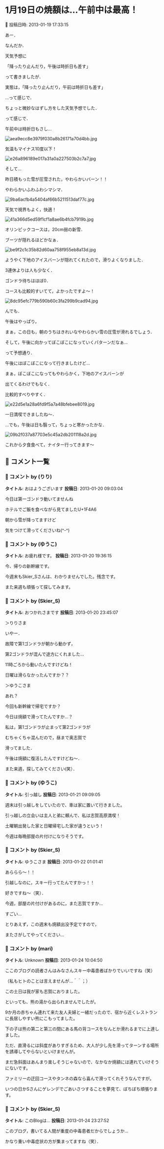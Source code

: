 # 1月19日の焼額は…午前中は最高！

📅 投稿日時: 2013-01-19 17:33:15

あー．


なんだか．


天気予想に


「降ったり止んだり，午後は時折日も差す」


って書きましたが．





実態は，「降ったり止んだり，午前は時折日も差す」


…って感じで．


ちょっと微妙なはずし方をした天気予想でした．





って感じで．


午前中は時折日もさし…




![aea9ecc8e3979f030a8b26171a70d4bb.jpg](images/aea9ecc8e3979f030a8b26171a70d4bb.jpg)




気温もマイナス10度以下！




![e26a896189e017a31a0a227503b2c7a7.jpg](images/e26a896189e017a31a0a227503b2c7a7.jpg)







そして…


昨日積もった雪が圧雪された，やわらかいバーン！！


やわらかいふわふわシマシマ．




![9ba6acfb4a5404af66b5211513daf77c.jpg](images/9ba6acfb4a5404af66b5211513daf77c.jpg)




天気で視界もよく，快適！




![41a366d5ed59f1cf1a8ae6b4fcb7919b.jpg](images/41a366d5ed59f1cf1a8ae6b4fcb7919b.jpg)







オリンピックコースは，20cm弱の新雪．


ブーツが隠れるほどかなぁ．




![be9f2c1c35b82d60aa758f955eb8a13d.jpg](images/be9f2c1c35b82d60aa758f955eb8a13d.jpg)




ようやく下地のアイスバーンが隠れてくれたので，滑りよくなりました．





3連休よりは人も少なく．


ゴンドラ待ちはほぼ0．


コースも比較的すいてて，よかったですよ～！




![8dc95efc779b590b60c3fa299b9cad94.jpg](images/8dc95efc779b590b60c3fa299b9cad94.jpg)







んでも．


午後はやっぱり，


まぁ，この日も，朝のうちはきれいなやわらかい雪の圧雪が滑れるでしょう．


そして，午後に向かってぼこぼこになっていくパターンだなぁ…


って予想通り．


午後にはぼこぼこになって行きましたけど…


まぁ，ぼこぼこになってもやわらかく，下地のアイスバーンが


出てくるわけでもなく．


比較的すべりやすく．




![e22d5e1a28a6fd9f5a7a48bfebee8019.jpg](images/e22d5e1a28a6fd9f5a7a48bfebee8019.jpg)







一日満喫できましたね～．


…でも，午後は日も翳って，ちょっと寒かったかな．




![09b2f037a87703e5c45a2db201118a2d.jpg](images/09b2f037a87703e5c45a2db201118a2d.jpg)







これから夕食食べて，ナイター行ってきます～

## 💬 コメント一覧

### 💬 コメント by (りり)
**タイトル**: おはようございます
**投稿日**: 2013-01-20 09:03:04

今日は第一ゴンドラ動いてませんね

ホテルでご飯を食べながら見てましたU+1F4A6



朝から雪が降ってますけど

気をつけて滑ってくださいね(^-^)

### 💬 コメント by (ゆうこ)
**タイトル**: お疲れ様です。
**投稿日**: 2013-01-20 19:36:15

今、帰りの新幹線です。



今週末もSkier_Sさんは、わかりませんでした。残念です。

また来週も頑張って探してみます。

### 💬 コメント by (Skier_S)
**タイトル**: おつかれさまです
**投稿日**: 2013-01-20 23:45:07

＞りりさま

いやー．

故障で第1ゴンドラが朝から動かず，

第2ゴンドラが混んで途方にくれました…

11時ごろから動いたんですけどね！

日曜は滑らなかったんですか？？



＞ゆうこさま

あれ？

今回も新幹線で帰宅ですか？

今日は焼額で滑ってたんですか…？

私は，第1ゴンドラが止まって第2ゴンドラが

むちゃくちゃ混んだので，昼まで奥志賀で

滑ってました．

午後は焼額に復活したんですけどね～．



また来週，探してみてください(笑）．

### 💬 コメント by (ゆうこ)
**タイトル**: 引っ越し
**投稿日**: 2013-01-21 09:09:05

週末は引っ越しをしていたので、車は家に置いて行きました。

引っ越しの立会いは主人と弟に頼んで、私は志賀高原満喫！

土曜朝出発した家と日曜帰宅した家が違うという！

今週は毎晩部屋の片付けになりそうです。

### 💬 コメント by (Skier_S)
**タイトル**: ゆうこさま
**投稿日**: 2013-01-22 01:01:41

あららら～！！

引越しなのに，スキー行ってたんですかっ！！

好きですね～（笑）．



今週，部屋の片付けがあるのに，また志賀ですか…

すごい…



とりあえず，この週末も焼額出没予定ですので，

またさがしてやってください…

### 💬 コメント by (mari)
**タイトル**: Unknown
**投稿日**: 2013-01-24 10:04:50

ここのブログの読者さんはみなさんスキー中毒患者ばかりでいいですね（笑）

（私もヒトのことは言えませんが…＾＾；）



この土日は我が家も志賀におりました。

といっても、熊の湯から出られませんでしたが。

9か月の赤ちゃん連れて来た友人夫婦と一緒だったので、宿から近くレストランに長居しやすい熊にこもってました。

下の子は熊の第二と第三の間にある馬の背コースをなんとか滑れるまでに上達しました。

ただ、直滑るには斜度がありすぎるため、大人が少し先を滑ってターンする場所を誘導してやらないといけませんが。

まだ急斜面はあんまり楽しそうじゃないので、なかなか焼額には連れていけそうにないです。

ファミリーの迂回コースやタンネの森なら喜んで滑ってくれそうなんですが。

いつの日かSさんにゲレンデでごあいさつすることを夢見て、ぼちぼち頑張ります。

### 💬 コメント by (Skier_S)
**タイトル**: このBlogは…
**投稿日**: 2013-01-24 23:27:52

このブログ，書いてる人間が重度の中毒患者だからでしょうか…

かなり重い中毒症状の方が集まってますね（笑）．

